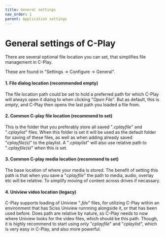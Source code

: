 ```yaml
---
title: General settings
nav_order: 1
parent: Application settings
---
```


# General settings of C-Play

There are several optional file location you can set, that simplifies file management in C-Play.

These are found in "Settings -> Configure -> General".

#### 1. File dialog location (recommended empty)

The file location path could be set to hold a preferred path for which C-Play will always open it dialog to when clicking "*Open File*". But as default, this is *empty*, and C-Play then opens the last path you loaded a file from.

#### 2. Common C-play file location (recommend to set)

This is the folder that you preferably store all saved "*.cplayfile*" and "*.cplaylist*" files. When this folder is set it will be used as the default folder for saving of these files, as well as when adding already saved "*cplayfile(s)*" to the playlist. A "*.cplaylist*" will also use relative path to "*.cplayfile(s)*" when this is set.

#### 3. Common C-play media location (recommend to set)

The base location of where your media is stored. The benefit of setting this path is that when you save a "*cplayfile*" the path to media, audio, overlay etc will be relative. To simplify moving of content across drives if necassary.

#### 4. Uniview video location (legacy)

C-Play supports loading of Uniview "*.fdv*" files, for utilizing C-Play within an environment that has Sciss Uniview runnning alongside it, or that has been used before. Does path are relative by nature, so C-Play needs to now where Uniview looks for the video files, which should be this path. Though, it is highly recommend to start using only "*cplayfile*" and "*cplaylist*", which is very easy in C-Play, and also more powerful. 
